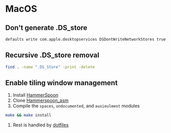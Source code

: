 # MacOS

## Don't generate .DS_store

```bash
defaults write com.apple.desktopservices DSDontWriteNetworkStores true
```

## Recursive .DS_store removal

```bash
find . -name ".DS_Store" -print -delete
```
## Enable tiling window management

1. Install [HammerSpoon](https://github.com/Hammerspoon/hammerspoon)
1. Clone [Hammerspoon_asm](https://github.com/asmagill/hammerspoon_asm)
  1. Compile the `spaces`, `undocumented`, and `auxieulment` modules

  ```bash
  make && make install
  ```
1. Rest is handled by [dotfiles](https://github.com/vladdoster/dotfiles)
